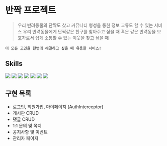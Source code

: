 # 반짝 프로젝트
> 우리 반려동물의 단짝도 찾고 커뮤니티 형성을 통한 정보 교류도 할 수 있는 서비스
    우리 반려동물에게 단짝같은 친구를 찾아주고 싶을 때
    혹은 같은 반려동물 보호자로서 쉽게 소통할 수 있는 이웃을 찾고 싶을 때

    이 모든 고민을 한번에 해결하고 싶을 때 유용한 서비스!

## Skills
<img src="https://img.shields.io/badge/Language-Java%2011-orange"/> <img src="https://img.shields.io/badge/Spring-6DB33F?style=flat&logo=Spring&logoColor=white"/>
<img src="https://img.shields.io/badge/JavaScript-F7DF1E?style=flat&logo=JavaScript&logoColor=white"/> <img src="https://img.shields.io/badge/MySQL-4479A1?style=flat&logo=MySQL&logoColor=white"/>
<img src="https://img.shields.io/badge/Apache Tomcat-F8DC75?style=flat&logo=Apache Tomcat&logoColor=white"/> <img src="https://img.shields.io/badge/Git-F05032?style=flat&logo=Git&logoColor=white"/> <img src="https://img.shields.io/badge/GitHub-181717?style=flat&logo=GitHub&logoColor=white"/>




## 구현 목록
- 로그인, 회원가입, 마이페이지 (AuthInterceptor)
- 게시판 CRUD
- 댓글 CRUD
- 1:1 문의 및 쪽지
- 공지사항 및 이벤트
- 관리자 페이지

